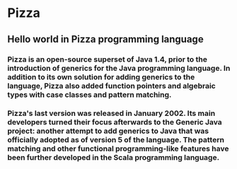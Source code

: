 # Pizza
## Hello world in Pizza programming language

### Pizza is an open-source superset of Java 1.4, prior to the introduction of generics for the Java programming language. In addition to its own solution for adding generics to the language, Pizza also added function pointers and algebraic types with case classes and pattern matching. 

### Pizza's last version was released in January 2002. Its main developers turned their focus afterwards to the Generic Java project: another attempt to add generics to Java that was officially adopted as of version 5 of the language. The pattern matching and other functional programming-like features have been further developed in the Scala programming language.